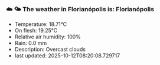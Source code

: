 ### ☁️ 🌤️  The weather in Florianópolis is: Florianópolis

- Temperature: 18.71°C
- On flesh: 19.25°C
- Relative air humidity: 100%
- Rain: 0.0 mm
- Description: Overcast clouds
- last updated: 2025-10-12T08:20:08.729717
